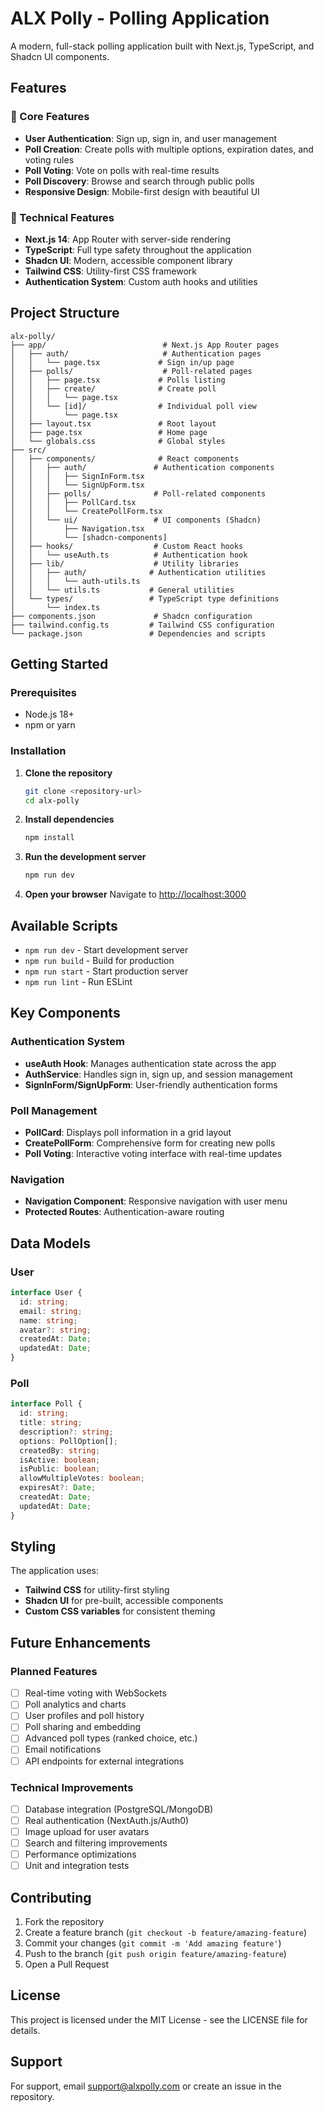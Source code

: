 # ALX Polly - Polling Application

A modern, full-stack polling application built with Next.js, TypeScript, and Shadcn UI components.

## Features

### 🎯 Core Features
- **User Authentication**: Sign up, sign in, and user management
- **Poll Creation**: Create polls with multiple options, expiration dates, and voting rules
- **Poll Voting**: Vote on polls with real-time results
- **Poll Discovery**: Browse and search through public polls
- **Responsive Design**: Mobile-first design with beautiful UI

### 🔧 Technical Features
- **Next.js 14**: App Router with server-side rendering
- **TypeScript**: Full type safety throughout the application
- **Shadcn UI**: Modern, accessible component library
- **Tailwind CSS**: Utility-first CSS framework
- **Authentication System**: Custom auth hooks and utilities

## Project Structure

```
alx-polly/
├── app/                          # Next.js App Router pages
│   ├── auth/                     # Authentication pages
│   │   └── page.tsx             # Sign in/up page
│   ├── polls/                    # Poll-related pages
│   │   ├── page.tsx             # Polls listing
│   │   ├── create/              # Create poll
│   │   │   └── page.tsx
│   │   └── [id]/                # Individual poll view
│   │       └── page.tsx
│   ├── layout.tsx               # Root layout
│   ├── page.tsx                 # Home page
│   └── globals.css              # Global styles
├── src/
│   ├── components/              # React components
│   │   ├── auth/               # Authentication components
│   │   │   ├── SignInForm.tsx
│   │   │   └── SignUpForm.tsx
│   │   ├── polls/              # Poll-related components
│   │   │   ├── PollCard.tsx
│   │   │   └── CreatePollForm.tsx
│   │   └── ui/                 # UI components (Shadcn)
│   │       ├── Navigation.tsx
│   │       └── [shadcn-components]
│   ├── hooks/                  # Custom React hooks
│   │   └── useAuth.ts          # Authentication hook
│   ├── lib/                    # Utility libraries
│   │   ├── auth/              # Authentication utilities
│   │   │   └── auth-utils.ts
│   │   └── utils.ts           # General utilities
│   └── types/                 # TypeScript type definitions
│       └── index.ts
├── components.json             # Shadcn configuration
├── tailwind.config.ts         # Tailwind CSS configuration
└── package.json               # Dependencies and scripts
```

## Getting Started

### Prerequisites
- Node.js 18+ 
- npm or yarn

### Installation

1. **Clone the repository**
   ```bash
   git clone <repository-url>
   cd alx-polly
   ```

2. **Install dependencies**
   ```bash
   npm install
   ```

3. **Run the development server**
   ```bash
   npm run dev
   ```

4. **Open your browser**
   Navigate to [http://localhost:3000](http://localhost:3000)

## Available Scripts

- `npm run dev` - Start development server
- `npm run build` - Build for production
- `npm run start` - Start production server
- `npm run lint` - Run ESLint

## Key Components

### Authentication System
- **useAuth Hook**: Manages authentication state across the app
- **AuthService**: Handles sign in, sign up, and session management
- **SignInForm/SignUpForm**: User-friendly authentication forms

### Poll Management
- **PollCard**: Displays poll information in a grid layout
- **CreatePollForm**: Comprehensive form for creating new polls
- **Poll Voting**: Interactive voting interface with real-time updates

### Navigation
- **Navigation Component**: Responsive navigation with user menu
- **Protected Routes**: Authentication-aware routing

## Data Models

### User
```typescript
interface User {
  id: string;
  email: string;
  name: string;
  avatar?: string;
  createdAt: Date;
  updatedAt: Date;
}
```

### Poll
```typescript
interface Poll {
  id: string;
  title: string;
  description?: string;
  options: PollOption[];
  createdBy: string;
  isActive: boolean;
  isPublic: boolean;
  allowMultipleVotes: boolean;
  expiresAt?: Date;
  createdAt: Date;
  updatedAt: Date;
}
```

## Styling

The application uses:
- **Tailwind CSS** for utility-first styling
- **Shadcn UI** for pre-built, accessible components
- **Custom CSS variables** for consistent theming

## Future Enhancements

### Planned Features
- [ ] Real-time voting with WebSockets
- [ ] Poll analytics and charts
- [ ] User profiles and poll history
- [ ] Poll sharing and embedding
- [ ] Advanced poll types (ranked choice, etc.)
- [ ] Email notifications
- [ ] API endpoints for external integrations

### Technical Improvements
- [ ] Database integration (PostgreSQL/MongoDB)
- [ ] Real authentication (NextAuth.js/Auth0)
- [ ] Image upload for user avatars
- [ ] Search and filtering improvements
- [ ] Performance optimizations
- [ ] Unit and integration tests

## Contributing

1. Fork the repository
2. Create a feature branch (`git checkout -b feature/amazing-feature`)
3. Commit your changes (`git commit -m 'Add amazing feature'`)
4. Push to the branch (`git push origin feature/amazing-feature`)
5. Open a Pull Request

## License

This project is licensed under the MIT License - see the LICENSE file for details.

## Support

For support, email support@alxpolly.com or create an issue in the repository.
